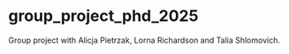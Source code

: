 # group_project_phd_2025
Group project with Alicja Pietrzak, Lorna Richardson and Talia Shlomovich.
